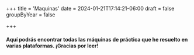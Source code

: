 +++
title = 'Maquinas'
date = 2024-01-21T17:14:21-06:00
draft = false
groupByYear = false

+++

#### Aquí podrás encontrar todas las máquinas de práctica que he resuelto en varias plataformas. ¡Gracias por leer!